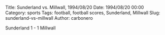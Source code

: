 Title: Sunderland vs. Millwall, 1994/08/20
Date: 1994/08/20 00:00
Category: sports
Tags: football, football scores, Sunderland, Millwall
Slug: sunderland-vs-millwall
Author: carbonero


Sunderland 1 - 1 Millwall

